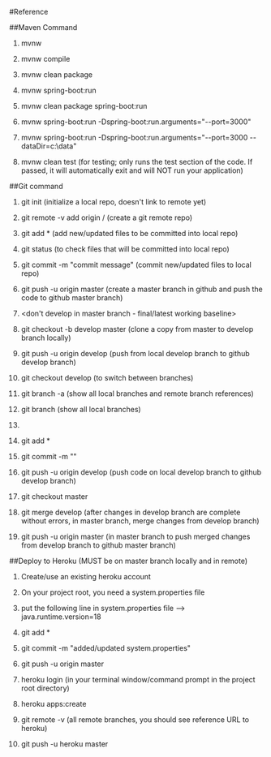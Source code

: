 #Reference

##Maven Command

1. mvnw

2. mvnw compile

3. mvnw clean package

4. mvnw spring-boot:run

5. mvnw clean package spring-boot:run

6. mvnw spring-boot:run -Dspring-boot:run.arguments="--port=3000"

7. mvnw spring-boot:run -Dspring-boot:run.arguments="--port=3000 --dataDir=c:\data"

8. mvnw clean test (for testing; only runs the test section of the code. If passed, it will automatically exit and will NOT run your application)

##Git command

1. git init (initialize a local repo, doesn't link to remote yet)

2. git remote -v add origin <https link>/<ssh> (create a git remote repo)

3. git add * (add new/updated files to be committed into local repo)

4. git status (to check files that will be committed into local repo)

5. git commit -m "commit message" (commit new/updated files to local repo)

6. git push -u origin master (create a master branch in github and push the code to github master branch)

7. <don't develop in master branch - final/latest working baseline>

9. git checkout -b develop master (clone a copy from master to develop branch locally)

10. git push -u origin develop (push from local develop branch to github develop branch)

11. git checkout develop (to switch between branches)

12. git branch -a (show all local branches and remote branch references)

13. git branch (show all local branches)
 
14. <always develop in develop branch>

15. git add *

16. git commit -m "<commit changes>"

17. git push -u origin develop (push code on local develop branch to github develop branch)

18. git checkout master

19. git merge develop (after changes in develop branch are complete without errors, in master branch, merge changes from develop branch)

20. git push -u origin master (in master branch to push merged changes from develop branch to github master branch)

##Deploy to Heroku (MUST be on master branch locally and in remote)
1. Create/use an existing heroku account

2. On your project root, you need a system.properties file

3. put the following line in system.properties file --> java.runtime.version=18

4. git add *

5. git commit -m "added/updated system.properties"

6. git push -u origin master

7. heroku login (in your terminal window/command prompt in the project root directory)

8. heroku apps:create

9. git remote -v (all remote branches, you should see reference URL to heroku)

10. git push -u heroku master